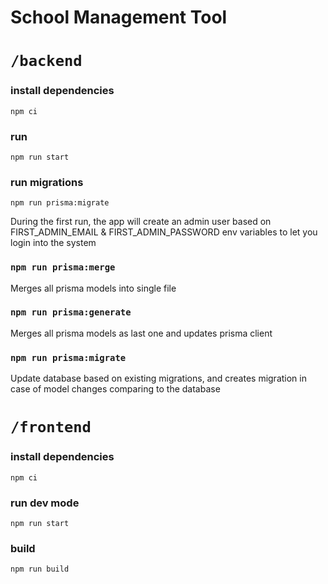 # School Management Tool

# `/backend`

### install dependencies

```
npm ci
```

### run

```
npm run start
```

### run migrations

```
npm run prisma:migrate
```

During the first run, the app will create an admin user based on
FIRST_ADMIN_EMAIL & FIRST_ADMIN_PASSWORD env variables to let you login into the system

### `npm run prisma:merge`

Merges all prisma models into single file

### `npm run prisma:generate`

Merges all prisma models as last one and updates prisma client

### `npm run prisma:migrate`

Update database based on existing migrations, and creates migration in case of model changes comparing to the database

# `/frontend`

### install dependencies

```
npm ci
```

### run dev mode

```
npm run start
```

### build

```
npm run build
```
